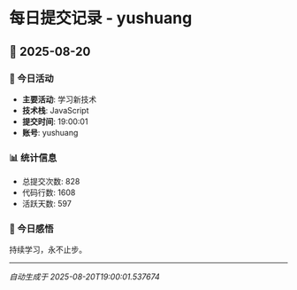 # 每日提交记录 - yushuang

## 📅 2025-08-20

### 🎯 今日活动
- **主要活动**: 学习新技术
- **技术栈**: JavaScript
- **提交时间**: 19:00:01
- **账号**: yushuang

### 📊 统计信息
- 总提交次数: 828
- 代码行数: 1608
- 活跃天数: 597

### 💭 今日感悟
持续学习，永不止步。

---
*自动生成于 2025-08-20T19:00:01.537674*
